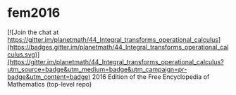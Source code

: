 # fem2016

[![Join the chat at https://gitter.im/planetmath/44_Integral_transforms_operational_calculus](https://badges.gitter.im/planetmath/44_Integral_transforms_operational_calculus.svg)](https://gitter.im/planetmath/44_Integral_transforms_operational_calculus?utm_source=badge&utm_medium=badge&utm_campaign=pr-badge&utm_content=badge)
2016 Edition of the Free Encyclopedia of Mathematics (top-level repo)
